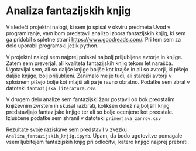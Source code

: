 # Analiza fantazijskih knjig

V sledeči projektni nalogi, ki sem jo spisal v okviru predmeta Uvod v programiranje, vam bom predstavil analizo izbora fantazijskih knjig, ki sem ga pridobil s spletne strani <https://www.goodreads.com/>. Pri tem sem za delo uporabil programski jezik python.

V projektni nalogi sem najprej poiskal najbolj priljubljene avtorje in knjige. Zatem sem preverjal, ali kvaliteta fantazijskih knjig tekom let narašča. Ugotavljal sem, ali so daljše knjige boljše kot krajše in ali so avtorji, ki pišejo daljše knjige, bolj priljubljeni. Zanimalo me je tudi, ali starejši avtorji v splošnem pišejo bolje kot mlajši ali pa je ravno obratno. Podatke sem zbral v datoteki `fantazijska_literatura.csv`.

V drugem delu analize sem fantazijski žanr postavil ob bok preostalim književnim zvrstem in skušal razbrati, kolikšen delež najboljših knjig predstavljajo fantazijske knjige ter ali so bolje ocenjene kot preostale. Izluščene podatke sem shranil v datoteki `primerjava_zanrov.csv`

Rezultate svoje raziskave sem predstavil v zvezku `Analiza_fantazijskih_knjig.ipynb`. Upam, da bodo ugotovitve pomagale vsem ljubitejem fantazijskih knjig pri odločitvi, katero knjigo najprej prebrati.





